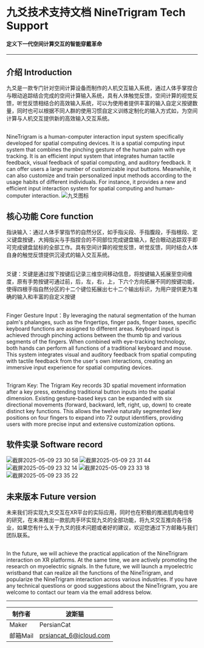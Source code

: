 九爻技术支持文档 NineTrigram Tech Support
===========================
#### 定义下一代空间计算交互的智能穿戴革命
****
## 介绍 Introduction
  九爻是一款专门针对空间计算设备而制作的人机交互输入系统，通过人体手掌捏合与眼动追踪结合完成的空间计算输入系统，具有人体触觉反馈，空间计算的视觉反馈，听觉反馈相结合的高效输入系统，可以为使用者提供丰富的输入自定义按键数量，同时也可以根据不同人群的使用习惯自定义训练定制化的输入方式如，为空间计算与人机交互提供新的高效输入交互系统。
##
   NineTrigram is a human-computer interaction input system specifically developed for spatial computing devices. It is a spatial computing input system that combines the pinching gesture of the human palm with eye tracking. It is an efficient input system that integrates human tactile feedback, visual feedback of spatial computing, and auditory feedback. It can offer users a large number of customizable input buttons. Meanwhile, it can also customize and train personalized input methods according to the usage habits of different individuals. For instance, it provides a new and efficient input interaction system for spatial computing and human-computer interaction.
  ![九爻图标](https://github.com/user-attachments/assets/1f46393c-7216-47cb-a94d-dca53e99375f)
## 核心功能 Core function
  指诀输入：通过人体手掌指节的自然分区，如手指尖段、手指腹段，手指根段、定义键盘按键，大拇指尖与手指捏合的不同部位完成键盘输入，配合眼动追踪双手即可完成键盘鼠标的全部工作。具有空间计算的视觉反馈，听觉反馈，同时结合人体自身的触觉反馈提供沉浸式的输入交互系统。
##  
  爻键：爻键是通过按下按键后记录三维空间移动信息，将按键输入拓展至空间维度，原有手势按键可通过前，后，左，右，上，下六个方向拓展不同的按键功能，使得四根手指自然分区的十二个键位拓展出七十二个输出标识，为用户提供更为准确的输入和丰富的自定义按键
##
  Finger Gesture Input：By leveraging the natural segmentation of the human palm's phalanges, such as the fingertips, finger pads, finger bases, specific keyboard functions are assigned to different areas. Keyboard input is achieved through pinching actions between the thumb tip and various segments of the fingers. When combined with eye-tracking technology, both hands can perform all functions of a traditional keyboard and mouse. This system integrates visual and auditory feedback from spatial computing with tactile feedback from the user's own interactions, creating an immersive input experience for spatial computing devices.
##
  Trigram Key: The Trigram Key records 3D spatial movement information after a key press, extending traditional button inputs into the spatial dimension. Existing gesture-based keys can be expanded with six directional movements (forward, backward, left, right, up, down) to create distinct key functions. This allows the twelve naturally segmented key positions on four fingers to expand into 72 output identifiers, providing users with more precise input and extensive customization options.

## 软件实录 Software record
![截屏2025-05-09 23 30 58](https://github.com/user-attachments/assets/5b7d490c-68cc-4c05-97a1-2a5d48cf9ad9)
![截屏2025-05-09 23 31 44](https://github.com/user-attachments/assets/7c067827-ccd1-4fa8-b9db-2d1b737a3e5d)
![截屏2025-05-09 23 32 14](https://github.com/user-attachments/assets/c696bff7-9ab5-4087-a292-fec1e6ec7fef)
![截屏2025-05-09 23 33 18](https://github.com/user-attachments/assets/c7fa7ee6-bb8c-4b47-9635-c097763c2d2e)
![截屏2025-05-09 23 35 22](https://github.com/user-attachments/assets/b820b686-4fe5-487e-8962-d65b3ae45a47)
## 未来版本 Future version
  未来我们将实现九爻交互在XR平台的实际应用，同时也在积极的推进肌肉电信号的研究，在未来推出一款肌肉手环实现九爻的全部功能，将九爻交互推向各行各业，如果您有什么关于九爻的技术问题或者好的建议，欢迎您通过下方邮箱与我们团队联系。
##
 In the future, we will achieve the practical application of the NineTrigram interaction on XR platforms. At the same time, we are actively promoting the research on myoelectric signals. In the future, we will launch a myoelectric wristband that can realize all the functions of the NineTrigram, and popularize the NineTrigram interaction across various industries. If you have any technical questions or good suggestions about the NineTrigram, you are welcome to contact our team via the email address below.
****

|制作者|波斯猫|
|---|---
|Maker|PersianCat|
|邮箱Mail|prsiancat_6@icloud.com 

